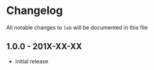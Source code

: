 # Changelog

All notable changes to `lob` will be documented in this file

## 1.0.0 - 201X-XX-XX

- initial release
